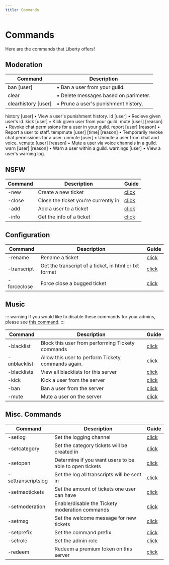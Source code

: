 ```yaml
---
title: Commands
---
```

# Commands
Here are the commands that Liberty offers!

## Moderation
| Command | Description |
| ------- | ----------- |
| ban [user] <reason> | • Ban a user from your guild. |
clear <user> <amount> | • Delete messages based on parimeter.
clearhistory [user] | • Prune a user's punishment history.
history [user] • View a user's punishment history.
id [user] • Recieve given user's id.
kick [user] <reason> • Kick given user from your guild.
mute [user] [reason] • Revoke chat permissions for a user in your guild.
report [user] [reason] • Report a user to staff.
tempmute [user] [time] [reason] • Temporarily revoke chat permissions for a user.
unmute [user] <reason> • Unmute a user from chat and voice.
vcmute [user] [reason] • Mute a user via voice channels in a guild.
warn [user] [reason] • Warn a user within a guild.
warnings [user] • View a user's warning log.

## NSFW
| Command | Description | Guide |
| ------- | ----------- | ----- |
| -new | Create a new ticket | [click](#new-ticket-command) |
| -close | Close the ticket you're currently in | [click](#close-ticket-command) |
| -add | Add a user to a ticket | [click](#add-to-ticket-command) |
| -info | Get the info of a ticket | [click](#info-command) |

## Configuration
| Command | Description | Guide |
| ------- | ----------- | ----- |
| -rename | Rename a ticket | [click](#rename-ticket-command) |
| -transcript | Get the transcript of a ticket, in html or txt format | [click](#transcript-command) |
| -forceclose | Force close a bugged ticket | [click](#force-close-command) |

## Music
::: warning
If you would like to disable these commands for your admins, please see [this command](#setmoderation).
:::

| Command | Description | Guide |
| ------- | ----------- | ----- |
| -blacklist | Block this user from performing Tickety commands | [click](#blacklist-command) |
| -unblacklist | Allow this user to perform Tickety commands again. | [click](#unblacklist-command) |
| -blacklists | View all blacklists for this server | [click](#blacklists-command) |
| -kick | Kick a user from the server | [click](#kick-command) |
| -ban | Ban a user from the server | [click](#ban-command) |
| -mute | Mute a user on the server | [click](#mute-command) |

## Misc. Commands
| Command | Description | Guide |
| ------- | ----------- | ----- |
| -setlog | Set the logging channel | [click](#set-log-command) |
| -setcategory | Set the category tickets will be created in | [click](#set-category-command) |
| -setopen | Determine if you want users to be able to open tickets | [click](#set-open-command) |
| -settranscriptslog | Set the log all transcripts will be sent in | [click](#set-transcripts-log-command) |
| -setmaxtickets | Set the amount of tickets one user can have | [click](#set-max-tickets-command) |
| -setmoderation | Enable/disable the Tickety moderation commands | [click](#set-moderation-command)
| -setmsg | Set the welcome message for new tickets | [click](#set-message-command) |
| -setprefix | Set the command prefix | [click](#set-prefix-command) |
| -setrole | Set the admin role | [click](#set-role-command) |
| -redeem | Redeem a premium token on this server | [click](#redeem-premium-command) |

